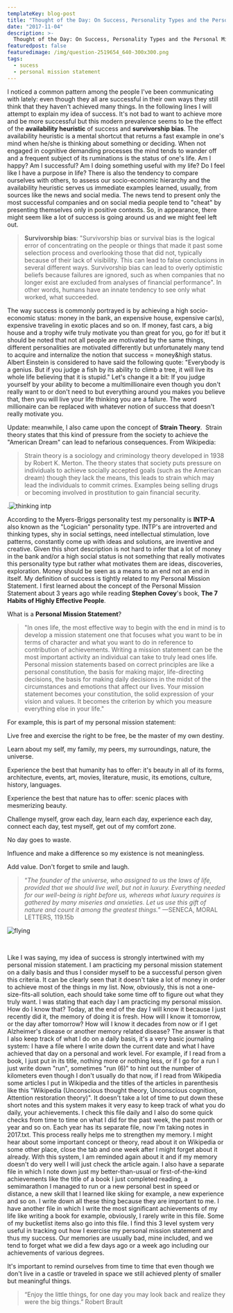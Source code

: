 ```yaml
---
templateKey: blog-post
title: "Thought of the Day: On Success, Personality Types and the Personal Mission Statement"
date: "2017-11-04"
description: >-
  Thought of the Day: On Success, Personality Types and the Personal Mission Statement
featuredpost: false
featuredimage: /img/question-2519654_640-300x300.png
tags:
  - sucess
  - personal mission statement
---
```


I noticed a common pattern among the people I've been communicating with lately: even though they all are successful in their own ways they still think that they haven't achieved many things. In the following lines I will attempt to explain my idea of success. It's not bad to want to achieve more and be more successful but this modern prevalence seems to be the effect of the **availability heuristic** of success and **survivorship bias**. The availability heuristic is a mental shortcut that returns a fast example in one's mind when he/she is thinking about something or deciding. When not engaged in cognitive demanding processes the mind tends to wander off and a frequent subject of its ruminations is the status of one's life. Am I happy? Am I successful? Am I doing something useful with my life? Do I feel like I have a purpose in life? There is also the tendency to compare ourselves with others, to assess our socio-economic hierarchy and the availability heuristic serves us immediate examples learned, usually, from sources like the news and social media. The news tend to present only the most successful companies and on social media people tend to "cheat" by presenting themselves only in positive contexts. So, in appearance, there might seem like a lot of success is going around us and we might feel left out.

> **Survivorship bias**: "Survivorship bias or survival bias is the logical error of concentrating on the people or things that made it past some selection process and overlooking those that did not, typically because of their lack of visibility. This can lead to false conclusions in several different ways. Survivorship bias can lead to overly optimistic beliefs because failures are ignored, such as when companies that no longer exist are excluded from analyses of financial performance". In other words, humans have an innate tendency to see only what worked, what succeeded.

The way success is commonly portrayed is by achieving a high socio-economic status: money in the bank, an expensive house, expensive car(s), expensive traveling in exotic places and so on. If money, fast cars, a big house and a trophy wife truly motivate you than great for you, go for it! but it should be noted that not all people are motivated by the same things, different personalities are motivated differently but unfortunately many tend to acquire and internalize the notion that success = money&high status. Albert Einstein is considered to have said the following quote: "Everybody is a genius. But if you judge a fish by its ability to climb a tree, it will live its whole life believing that it is stupid." Let's change it a bit: If you judge yourself by your ability to become a multimillionaire even though you don't really want to or don't need to but everything around you makes you believe that, then you will live your life thinking you are a failure. The word millionaire can be replaced with whatever notion of success that doesn't really motivate you.

Update: meanwhile, I also came upon the concept of **Strain Theory**.  Strain theory states that this kind of pressure from the society to achieve the "American Dream" can lead to nefarious consequences. From Wikipedia:

> Strain theory is a sociology and criminology theory developed in 1938 by Robert K. Merton. The theory states that society puts pressure on individuals to achieve socially accepted goals (such as the American dream) though they lack the means, this leads to strain which may lead the individuals to commit crimes. Examples being selling drugs or becoming involved in prostitution to gain financial security.

.![thinking intp](https://stefantesoi.com/wp-content/uploads/2017/11/question-2519654_640-300x300.png)

According to the Myers-Briggs personality test my personality is **INTP-A** also known as the "Logician" personality type. INTP's are introverted and thinking types, shy in social settings, need intellectual stimulation, love patterns, constantly come up with ideas and solutions, are inventive and creative. Given this short description is not hard to infer that a lot of money in the bank and/or a high social status is not something that really motivates this personality type but rather what motivates them are ideas, discoveries, exploration. Money should be seen as a means to an end not an end in itself. My definition of success is tightly related to my Personal Mission Statement. I first learned about the concept of the Personal Mission Statement about 3 years ago while reading **Stephen Covey**'s book, **The 7 Habits of Highly Effective People**.

What is a **Personal Mission Statement**?

> "In ones life, the most effective way to begin with the end in mind is to develop a mission statement one that focuses what you want to be in terms of character and what you want to do in reference to contribution of achievements. Writing a mission statement can be the most important activity an individual can take to truly lead ones life. Personal mission statements based on correct principles are like a personal constitution, the basis for making major, life-directing decisions, the basis for making daily decisions in the midst of the circumstances and emotions that affect our lives. Your mission statement becomes your constitution, the solid expression of your vision and values. It becomes the criterion by which you measure everything else in your life."

For example, this is part of my personal mission statement:

Live free and exercise the right to be free, be the master of my own destiny.

Learn about my self, my family, my peers, my surroundings, nature, the universe.

Experience the best that humanity has to offer: it's beauty in all of its forms, architecture, events, art, movies, literature, music, its emotions, culture, history, languages.

Experience the best that nature has to offer: scenic places with mesmerizing beauty.

Challenge myself, grow each day, learn each day, experience each day, connect each day, test myself, get out of my comfort zone.

No day goes to waste.

Influence and make a difference so my existence is not meaningless.

Add value. Don't forget to smile and laugh.

> “_The founder of the universe, who assigned to us the laws of life, provided that we should live well, but not in luxury. Everything needed for our well-being is right before us, whereas what luxury requires is gathered by many miseries and anxieties. Let us use this gift of nature and count it among the greatest things._” —SENECA, MORAL LETTERS, 119.15b

![flying](https://stefantesoi.com/wp-content/uploads/2017/11/emotions-2700972_640-300x200.jpg)

 

Like I was saying, my idea of success is strongly intertwined with my personal mission statement. I am practicing my personal mission statement on a daily basis and thus I consider myself to be a successful person given this criteria. It can be clearly seen that it doesn't take a lot of money in order to achieve most of the things in my list. Now, obviously, this is not a one-size-fits-all solution, each should take some time off to figure out what they truly want. I was stating that each day I am practicing my personal mission. How do I know that? Today, at the end of the day I will know it because I just recently did it, the memory of doing it is fresh. How will I know it tomorrow, or the day after tomorrow? How will I know it decades from now or if I get Alzheimer's disease or another memory related disease? The answer is that I also keep track of what I do on a daily basis, it's a very basic journaling system: I have a file where I write down the current date and what I have achieved that day on a personal and work level. For example, if I read from a book, I just put in its title, nothing more or nothing less, or if I go for a run I just write down "run", sometimes "run (6)" to hint out the number of kilometers even though I don't usually do that now, if I read from Wikipedia some articles I put in Wikipedia and the titles of the articles in parenthesis like this "Wikipedia (Unconscious thought theory, Unconscious cognition, Attention restoration theory)". It doesn't take a lot of time to put down these short notes and this system makes it very easy to keep track of what you do daily, your achievements. I check this file daily and I also do some quick checks from time to time on what I did for the past week, the past month or year and so on. Each year has its separate file, now I'm taking notes in 2017.txt. This process really helps me to strengthen my memory. I might hear about some important concept or theory, read about it on Wikipedia or some other place, close the tab and one week after I might forget about it already. With this system, I am reminded again about it and if my memory doesn't do very well I will just check the article again. I also have a separate file in which I note down just my better-than-usual or first-of-the-kind achievements like the title of a book I just completed reading, a semimarathon I managed to run or a new personal best in speed or distance, a new skill that I learned like skiing for example, a new experience and so on. I write down all these thing because they are important to me. I have another file in which I write the most significant achievements of my life like writing a book for example, obviously, I rarely write in this file. Some of my bucketlist items also go into this file. I find this 3 level system very useful in tracking out how I exercise my personal mission statement and thus my success. Our memories are usually bad, mine included, and we tend to forget what we did a few days ago or a week ago including our achievements of various degrees.

It's important to remind ourselves from time to time that even though we don't live in a castle or traveled in space we still achieved plenty of smaller but meaningful things.

> “Enjoy the little things, for one day you may look back and realize they were the big things.” Robert Brault
